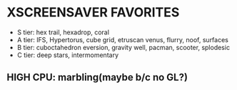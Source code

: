 # XSCREENSAVER FAVORITES
- S tier: hex trail, hexadrop, coral
- A tier: IFS, Hypertorus, cube grid, etruscan venus, flurry, noof, surfaces
- B tier: cuboctahedron eversion, gravity well, pacman, scooter, splodesic
- C tier: deep stars, intermomentary

## HIGH CPU: marbling(maybe b/c no GL?)
